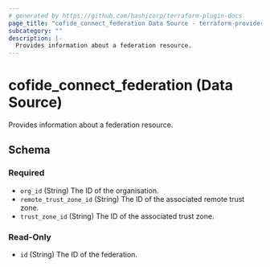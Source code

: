 ```yaml
---
# generated by https://github.com/hashicorp/terraform-plugin-docs
page_title: "cofide_connect_federation Data Source - terraform-provider-cofide"
subcategory: ""
description: |-
  Provides information about a federation resource.
---
```


# cofide_connect_federation (Data Source)

Provides information about a federation resource.



<!-- schema generated by tfplugindocs -->
## Schema

### Required

- `org_id` (String) The ID of the organisation.
- `remote_trust_zone_id` (String) The ID of the associated remote trust zone.
- `trust_zone_id` (String) The ID of the associated trust zone.

### Read-Only

- `id` (String) The ID of the federation.
